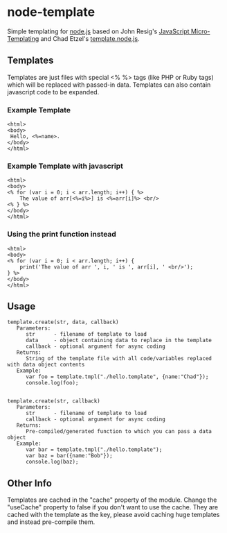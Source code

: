 # node-template

Simple templating for [node.js](http://nodejs.org) based on 
John Resig's [JavaScript Micro-Templating](http://ejohn.org/blog/javascript-micro-templating/) and Chad Etzel's [template.node.js](http://github.com/jazzychad/template.node.js/).

## Templates

Templates are just files with special <% %> tags (like PHP or Ruby tags) which will be replaced with passed-in data. 
Templates can also contain javascript code to be expanded.

### Example Template
    <html>
    <body>
     Hello, <%=name>.
    </body>
    </html>

### Example Template with javascript
    <html>
    <body>
    <% for (var i = 0; i < arr.length; i++) { %>
        The value of arr[<%=i%>] is <%=arr[i]%> <br/>
    <% } %>
    </body>
    </html>
    
### Using the print function instead
    <html>
    <body>
    <% for (var i = 0; i < arr.length; i++) {
        print('The value of arr ', i, ' is ', arr[i], ' <br/>');
    } %>
    </body>
    </html>

## Usage

    template.create(str, data, callback)
       Parameters:
          str      - filename of template to load
          data     - object containing data to replace in the template
          callback - optional argument for async coding 
       Returns:
          String of the template file with all code/variables replaced with data object contents
       Example:
          var foo = template.tmpl("./hello.template", {name:"Chad"});
          console.log(foo);


    template.create(str, callback)
       Parameters:
          str      - filename of template to load
          callback - optional argument for async coding
       Returns:
          Pre-compiled/generated function to which you can pass a data object
       Example:
          var bar = template.tmpl("./hello.template");
          var baz = bar({name:"Bob"});
          console.log(baz);

## Other Info

Templates are cached in the "cache" property of the module. Change the "useCache" property to false if you don't want to use the cache.
They are cached with the template as the key, please avoid caching huge templates and instead pre-compile them.